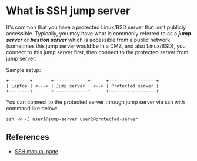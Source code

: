 # What is SSH jump server

It's common that you have a protected Linux/BSD server that isn’t publicly
accessible. Typically, you may have what is commonly referred to as a
*__jump server__* or *__bastion server__* which is accessible from a public
network (sometimes this jump server would be in a DMZ, and also Linux/BSD),
you connect to this jump server first, then connect to the protected server
from jump server.

Sample setup:

```
+--------+       +-------------+      +------------------+
| Laptop | <---> | Jump server | <--> | Protected server |
+--------+       +-------------+      +------------------+
```

You can connect to the protected server through jump server via ssh with
command like below:

```
ssh -v -J user1@jump-server user2@protected-server
```

## References

- [SSH manual page](https://man.openbsd.org/ssh#J)
